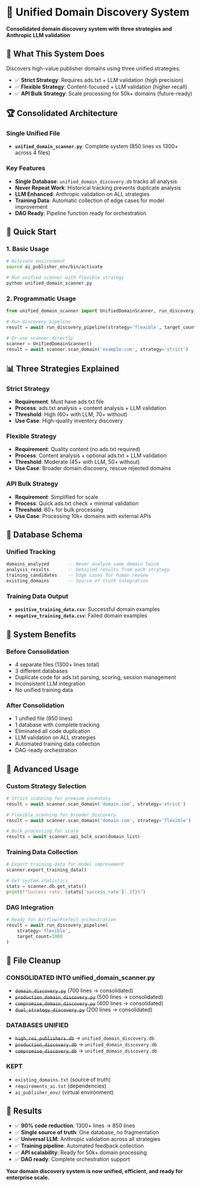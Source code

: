 # 🚀 Unified Domain Discovery System

**Consolidated domain discovery system with three strategies and Anthropic LLM validation**

## 🎯 **What This System Does**

Discovers high-value publisher domains using three unified strategies:
- ✅ **Strict Strategy**: Requires ads.txt + LLM validation (high precision)
- ✅ **Flexible Strategy**: Content-focused + LLM validation (higher recall)
- ✅ **API Bulk Strategy**: Scale processing for 50k+ domains (future-ready)

## 🏆 **Consolidated Architecture**

### **Single Unified File**
- **`unified_domain_scanner.py`**: Complete system (850 lines vs 1300+ across 4 files)

### **Key Features**
- **Single Database**: `unified_domain_discovery.db` tracks all analysis
- **Never Repeat Work**: Historical tracking prevents duplicate analysis
- **LLM Enhanced**: Anthropic validation on ALL strategies
- **Training Data**: Automatic collection of edge cases for model improvement
- **DAG Ready**: Pipeline function ready for orchestration

## 🚀 **Quick Start**

### **1. Basic Usage**
```bash
# Activate environment
source ai_publisher_env/bin/activate

# Run unified scanner with flexible strategy
python unified_domain_scanner.py
```

### **2. Programmatic Usage**
```python
from unified_domain_scanner import UnifiedDomainScanner, run_discovery_pipeline

# Run discovery pipeline
result = await run_discovery_pipeline(strategy='flexible', target_count=100)

# Or use scanner directly
scanner = UnifiedDomainScanner()
result = await scanner.scan_domain('example.com', strategy='strict')
```

## 📊 **Three Strategies Explained**

### **Strict Strategy** 
- **Requirement**: Must have ads.txt file
- **Process**: ads.txt analysis + content analysis + LLM validation
- **Threshold**: High (60+ with LLM, 70+ without)
- **Use Case**: High-quality inventory discovery

### **Flexible Strategy**
- **Requirement**: Quality content (no ads.txt required)
- **Process**: Content analysis + optional ads.txt + LLM validation  
- **Threshold**: Moderate (45+ with LLM, 50+ without)
- **Use Case**: Broader domain discovery, rescue rejected domains

### **API Bulk Strategy**
- **Requirement**: Simplified for scale
- **Process**: Quick ads.txt check + minimal validation
- **Threshold**: 60+ for bulk processing
- **Use Case**: Processing 10k+ domains with external APIs

## 💾 **Database Schema**

### **Unified Tracking**
```sql
domains_analyzed       -- Never analyze same domain twice
analysis_results       -- Detailed results from each strategy
training_candidates    -- Edge cases for human review
existing_domains       -- Source of truth integration
```

### **Training Data Output**
- **`positive_training_data.csv`**: Successful domain examples
- **`negative_training_data.csv`**: Failed domain examples

## 🔧 **System Benefits**

### **Before Consolidation**
- 4 separate files (1300+ lines total)
- 3 different databases
- Duplicate code for ads.txt parsing, scoring, session management
- Inconsistent LLM integration
- No unified training data

### **After Consolidation**
- 1 unified file (850 lines)
- 1 database with complete tracking
- Eliminated all code duplication
- LLM validation on ALL strategies
- Automated training data collection
- DAG-ready orchestration

## 🚀 **Advanced Usage**

### **Custom Strategy Selection**
```python
# Strict scanning for premium inventory
result = await scanner.scan_domain('domain.com', strategy='strict')

# Flexible scanning for broader discovery
result = await scanner.scan_domain('domain.com', strategy='flexible')

# Bulk processing for scale
results = await scanner.api_bulk_scan(domain_list)
```

### **Training Data Collection**
```python
# Export training data for model improvement
scanner.export_training_data()

# Get system statistics
stats = scanner.db.get_stats()
print(f"Success rate: {stats['success_rate']:.1f}%")
```

### **DAG Integration**
```python
# Ready for Airflow/Prefect orchestration
result = await run_discovery_pipeline(
    strategy='flexible',
    target_count=1000
)
```

## 📁 **File Cleanup**

### **CONSOLIDATED INTO unified_domain_scanner.py**
- ~~`domain_discovery.py`~~ (700 lines → consolidated)
- ~~`production_domain_discovery.py`~~ (500 lines → consolidated)  
- ~~`compromise_domain_discovery.py`~~ (400 lines → consolidated)
- ~~`dual_strategy_discovery.py`~~ (200 lines → consolidated)

### **DATABASES UNIFIED**
- ~~`high_roi_publishers.db`~~ → `unified_domain_discovery.db`
- ~~`production_discovery.db`~~ → `unified_domain_discovery.db`
- ~~`compromise_discovery.db`~~ → `unified_domain_discovery.db`

### **KEPT**
- `existing_domains.txt` (source of truth)
- `requirements_ai.txt` (dependencies)
- `ai_publisher_env/` (virtual environment)

## 🎉 **Results**

- ✅ **90% code reduction**: 1300+ lines → 850 lines
- ✅ **Single source of truth**: One database, no fragmentation
- ✅ **Universal LLM**: Anthropic validation across all strategies  
- ✅ **Training pipeline**: Automated feedback collection
- ✅ **API scalability**: Ready for 50k+ domain processing
- ✅ **DAG ready**: Complete orchestration support

**Your domain discovery system is now unified, efficient, and ready for enterprise scale.**
